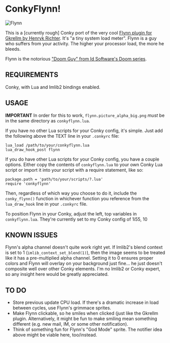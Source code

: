 # ConkyFlynn!

![Flynn](https://raw.github.com/Fweeb/conkyflynn/master/flynn.png)

This is a [currently rough] Conky port of the very cool [Flynn plugin for Gkrellm by Henryk Richter](http://bax.comlab.uni-rostock.de/en/projects/flynn.html). It's "a tiny system load meter". Flynn is a guy who suffers from your activity. The higher your processor load, the more he bleeds.

Flynn is the notorious ["Doom Guy" from Id Software's Doom series](http://en.wikipedia.org/wiki/Doomguy).

## REQUIREMENTS

Conky, with Lua and Imlib2 bindings enabled.

## USAGE

**IMPORTANT** In order for this to work, `flynn.picture_alpha_big.png` *must* be in the same directory as `conkyflynn.lua`.

If you have no other Lua scripts for your Conky config, it's simple. Just add the following above the TEXT line in your `.conkyrc` file:

    lua_load /path/to/your/conkyflynn.lua
    lua_draw_hook_post flynn

If you do have other Lua scripts for your Conky config, you have a couple options. Either copy the contents of `conkyflynn.lua` to your own Conky Lua script or import it into your script with a require statement, like so:

    package.path = 'path/to/your/scripts/?.lua'
    require 'conkyflynn'

Then, regardless of which way you choose to do it, include the `conky_flynn()` function in whichever function you reference from the `lua_draw_hook` line in your `.conkyrc` file.

To position Flynn in your Conky, adjust the left, top variables in `conkyflynn.lua`. They're currently set to my Conky config of 1i55, 10

## KNOWN ISSUES

Flynn's alpha channel doesn't quite work right yet. If Imlib2's blend context is set to 1 (`imlib_context_set_blend(1)`), then the image seems to be treated like it has a pre-multiplied alpha channel. Setting it to 0 ensures proper colors and Flynn will overlay on your background just fine... he just doesn't composite well over other Conky elements. I'm no Imlib2 or Conky expert, so any insight here would be greatly appreciated.

## TO DO

  * Store previous update CPU load. If there's a dramatic increase in load between cycles, use Flynn's grimmace sprites.
  * Make Flynn clickable, so he smiles when clicked (just like the Gkrellm plugin. Alternatively, it might be fun to make smiling mean something different (e.g. new mail, IM, or some other notification).
  * Think of something fun for Flynn's "God Mode" sprite. The notifier idea above     might be viable here, too/instead.
